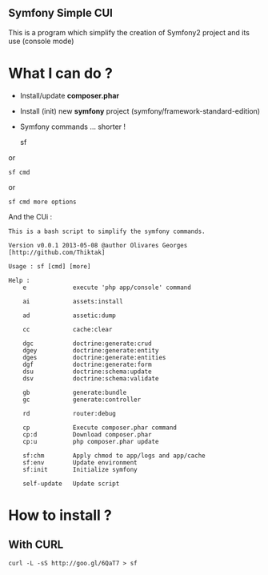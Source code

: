 Symfony Simple CUI
------------------

This is a program which simplify the creation of Symfony2 project and its use (console mode)

# What I can do ?

* Install/update __composer.phar__
* Install (init) new __symfony__ project (symfony/framework-standard-edition)
* Symfony commands ... shorter !


    sf

or

    sf cmd

or

    sf cmd more options


And the CUi :


    This is a bash script to simplify the symfony commands.

    Version v0.0.1 2013-05-08 @author Olivares Georges [http://github.com/Thiktak]

    Usage : sf [cmd] [more]

    Help :
        e             execute 'php app/console' command 

        ai            assets:install

        ad            assetic:dump

        cc            cache:clear

        dgc           doctrine:generate:crud
        dgey          doctrine:generate:entity
        dges          doctrine:generate:entities
        dgf           doctrine:generate:form
        dsu           doctrine:schema:update
        dsv           doctrine:schema:validate

        gb            generate:bundle
        gc            generate:controller

        rd            router:debug

        cp            Execute composer.phar command
        cp:d          Download composer.phar
        cp:u          php composer.phar update

        sf:chm        Apply chmod to app/logs and app/cache
        sf:env        Update environment
        sf:init       Initialize symfony

        self-update   Update script


# How to install ?

## With CURL
  
    curl -L -sS http://goo.gl/6QaT7 > sf

